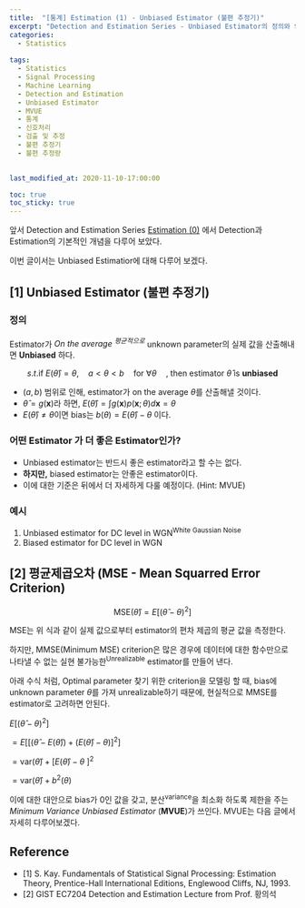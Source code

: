 ```yaml
---
title:  "[통계] Estimation (1) - Unbiased Estimator (불편 추정기)"
excerpt: "Detection and Estimation Series - Unbiased Estimator의 정의와 왜 unbiased 해야 하는지"
categories:
  - Statistics
  
tags:
  - Statistics
  - Signal Processing
  - Machine Learning
  - Detection and Estimation
  - Unbiased Estimator
  - MVUE
  - 통계
  - 신호처리
  - 검출 및 추정
  - 불편 추정기
  - 불편 추정량

  
last_modified_at: 2020-11-10-17:00:00

toc: true
toc_sticky: true
---
```


앞서 Detection and Estimation Series [Estimation (0)](https://deeesp.github.io/statistics/Detection_n_Estimation/) 에서 Detection과 Estimation의 기본적인 개념을 다루어 보았다.

이번 글이서는 Unbiased Estimatior에 대해 다루어 보겠다.

## [1] Unbiased Estimator (불편 추정기)

### 정의
 Estimator가 *On the average <sup>평균적으로</sup>* unknown parameter의 실제 값을 산출해내면 **Unbiased** 하다.
 
 $$s.t. \text{if}\ E(\hat{\theta}) = \theta, \quad a< \theta <b \quad \text{for } \forall \theta \quad \text{, then estimator } \hat{\theta} \text{ is } \textbf{unbiased}$$
 
- $(a,b)$ 범위로 인해, estimator가 on the average $\theta$를 산출해낼 것이다.
- $\hat{\theta}=g(\textbf{x})$라 하면, $E(\hat{\theta}) =\int{g(\textbf{x})p(\textbf{x};\theta)d\textbf{x}}= \theta$
- $E(\hat{\theta})\ne \theta$이면 bias는 $b(\theta) = E(\hat{\theta}) - \theta$ 이다.

### 어떤 Estimator 가 더 좋은 Estimator인가?
- Unbiased estimator는 반드시 좋은 estimator라고 할 수는 없다.
- **하지만,** biased estimator는 안좋은 estimator이다.
- 이에 대한 기준은 뒤에서 더 자세하게 다룰 예정이다. (Hint: MVUE)

### 예시
1. Unbiased estimator for DC level in WGN<sup>White Gaussian Noise</sup>
2. Biased estimator for DC level in WGN


## [2] 평균제곱오차 (MSE - Mean Squarred Error Criterion)

$$\text{MSE}(\hat{\theta}) = E\left[ \left(\hat{\theta} - \theta \right)^2 \right]$$

 MSE<sup></sup>는 위 식과 같이 실제 값으로부터 estimator의 편차 제곱의 평균 값을 측정한다.

 하지만, MMSE(Minimum MSE) criterion은 많은 경우에 데이터에 대한 함수만으로 나타낼 수 없는 실현 불가능한<sup>Unrealizable</sup> estimator를 만들어 낸다.
 
 아래 수식 처럼, Optimal parameter 찾기 위한 criterion을 모델링 할 때, bias에 unknown parameter $\theta$를 가져 unrealizable하기 때문에, 현실적으로 MMSE를 estimator로 고려하면 안된다.
 
$E\left[ \left(\hat{\theta} - \theta \right)^2 \right]$

$=E \left[ \left[\left(\hat{\theta} - E(\hat{\theta}) \right) +\left(E(\hat{\theta}) - \theta \right) \right]^2 \right]$

$= \text{var}(\hat{\theta}) +\left[E(\hat{\theta})-\theta\ \right]^2$

$= \text{var}(\hat{\theta}) +b^2(\theta)$

이에 대한 대안으로 bias가 0인 값을 갖고, 분산<sup>variance</sup>을 최소화 하도록 제한을 주는 *Minimum Variance Unbiased Estimator* (**MVUE**)가 쓰인다. MVUE는 다음 글에서 자세히 다루어보겠다.

## Reference
- [1] S. Kay. Fundamentals of Statistical Signal Processing: Estimation Theory, Prentice-Hall International Editions, Englewood Cliffs, NJ, 1993.
- [2] GIST EC7204 Detection and Estimation Lecture from Prof. 황의석
